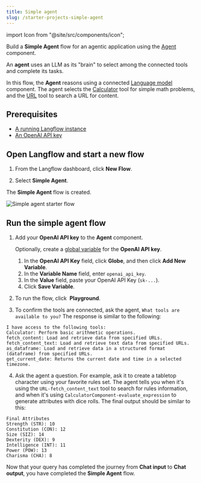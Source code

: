 ```yaml
---
title: Simple agent
slug: /starter-projects-simple-agent
---
```


import Icon from "@site/src/components/icon";

Build a **Simple Agent** flow for an agentic application using the [Agent](/agent) component.

An **agent** uses an LLM as its "brain" to select among the connected tools and complete its tasks.

In this flow, the **Agent** reasons using a connected [Language model](/components-models) component.
The agent selects the [Calculator](/components-helpers#calculator) tool for simple math problems, and the [URL](/components-data#url) tool to search a URL for content.

## Prerequisites

- [A running Langflow instance](/get-started-installation)
- [An OpenAI API key](https://platform.openai.com/)

## Open Langflow and start a new flow

1. From the Langflow dashboard, click **New Flow**.

2. Select **Simple Agent**.

The **Simple Agent** flow is created.

![Simple agent starter flow](/img/starter-flow-simple-agent.png)

## Run the simple agent flow

1. Add your **OpenAI API key** to the **Agent** component.

	Optionally, create a [global variable](/configuration-global-variables) for the **OpenAI API key**.

	1. In the **OpenAI API Key** field, click <Icon name="Globe" aria-hidden="True" /> **Globe**, and then click **Add New Variable**.
	2. In the **Variable Name** field, enter `openai_api_key`.
	3. In the **Value** field, paste your OpenAI API Key (`sk-...`).
	4. Click **Save Variable**.

2. To run the flow, click <Icon name="Play" aria-hidden="true"/> **Playground**.
3. To confirm the tools are connected, ask the agent, `What tools are available to you?`
The response is similar to the following:
```text
I have access to the following tools:
Calculator: Perform basic arithmetic operations.
fetch_content: Load and retrieve data from specified URLs.
fetch_content_text: Load and retrieve text data from specified URLs.
as_dataframe: Load and retrieve data in a structured format (dataframe) from specified URLs.
get_current_date: Returns the current date and time in a selected timezone.
```
4. Ask the agent a question. For example, ask it to create a tabletop character using your favorite rules set.
The agent tells you when it's using the `URL-fetch_content_text` tool to search for rules information, and when it's using `CalculatorComponent-evaluate_expression` to generate attributes with dice rolls.
The final output should be similar to this:

```text
Final Attributes
Strength (STR): 10
Constitution (CON): 12
Size (SIZ): 14
Dexterity (DEX): 9
Intelligence (INT): 11
Power (POW): 13
Charisma (CHA): 8
```

Now that your query has completed the journey from **Chat input** to **Chat output**, you have completed the **Simple Agent** flow.
